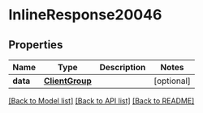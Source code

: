 # InlineResponse20046

## Properties
Name | Type | Description | Notes
------------ | ------------- | ------------- | -------------
**data** | [**ClientGroup**](ClientGroup.md) |  | [optional] 

[[Back to Model list]](../README.md#documentation-for-models) [[Back to API list]](../README.md#documentation-for-api-endpoints) [[Back to README]](../README.md)

